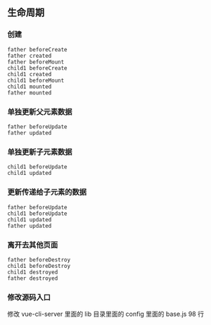 ## 生命周期

### 创建

```
father beforeCreate
father created
father beforeMount
child1 beforeCreate
child1 created
child1 beforeMount
child1 mounted
father mounted
```

### 单独更新父元素数据

```
father beforeUpdate
father updated
```

### 单独更新子元素数据

```
child1 beforeUpdate
child1 updated
```

### 更新传递给子元素的数据

```
father beforeUpdate
child1 beforeUpdate
child1 updated
father updated
```

### 离开去其他页面

```
father beforeDestroy
child1 beforeDestroy
child1 destroyed
father destroyed
```

### 修改源码入口

修改 vue-cli-server 里面的 lib 目录里面的 config 里面的 base.js 98 行
